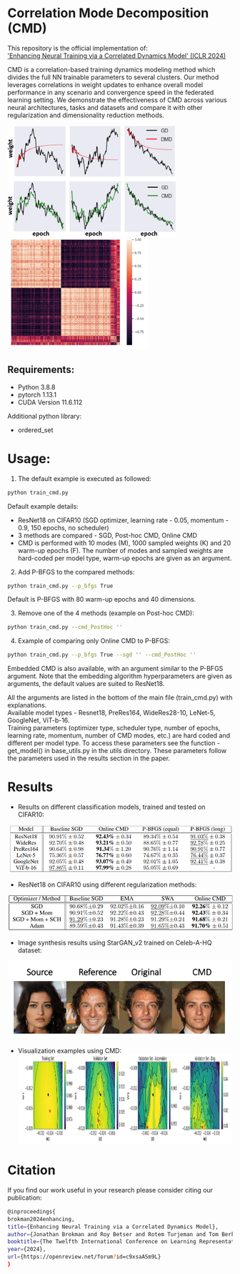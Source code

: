 # **Correlation Mode Decomposition (CMD)**

This repository is the official implementation of:  
['Enhancing Neural Training via a Correlated Dynamics Model' (ICLR 2024)](https://iclr.cc/virtual/2024/poster/18304)  
  
CMD is a correlation-based training dynamics modeling method which divides the full NN trainable parameters to several clusters. Our method leverages correlations in weight updates to enhance overall model performance in any scenario and convergence speed in the federated learning setting. We demonstrate the effectiveness of CMD across various neural architectures, tasks and datasets and compare it with other regularization and dimensionality reduction methods.  
   
<img src="images/cmd_vs_dmd.png" alt="" height="250"/> <img src="images/corr_mat_example.png" alt="" height="250"/>


## **Requirements:**
- Python 3.8.8
- pytorch 1.13.1
- CUDA Version 11.6.112

Additional python library:
- ordered_set


# **Usage**:

1) The default example is executed as followed:
```sh
python train_cmd.py
```

Default example details:
 - ResNet18 on CIFAR10 (SGD optimizer, learning rate - 0.05, momentum - 0.9, 150 epochs, no scheduler)
 - 3 methods are compared - SGD, Post-hoc CMD, Online CMD
 - CMD is performed with 10 modes (M), 1000 sampled weights (K) and 20 warm-up epochs (F).
 The number of modes and sampled weights are hard-coded per model type, warm-up epochs are given as an argument.
 
2) Add P-BFGS to the compared methods:
```sh
python train_cmd.py --p_bfgs True
```
Default is P-BFGS with 80 warm-up epochs and 40 dimensions.

3) Remove one of the 4 methods (example on Post-hoc CMD):
```sh
python train_cmd.py --cmd_PostHoc ''
```

4) Example of comparing only Online CMD to P-BFGS:
```sh
python train_cmd.py --p_bfgs True --sgd '' --cmd_PostHoc ''
```

Embedded CMD is also available, with an argument similar to the P-BFGS argument. Note that the embedding algorithm hyperparameters are given as arguments, the default values are suited to ResNet18.

All the arguments are listed in the bottom of the main file (train_cmd.py) with explanations.  
Available model types - Resnet18, PreRes164, WideRes28-10, LeNet-5, GoogleNet, ViT-b-16.  
Training parameters (optimizer type, scheduler type, number of epochs, learning rate, momentum, number of CMD modes, etc.) are hard coded and different per model type. To access these parameters see the function -  
get_model() in base_utils.py in the utils directory. These parameters follow the parameters used in the results section in the paper.

# **Results**
- Results on different classification models, trained and tested on CIFAR10:  
<img src="images/result_table.png" alt=""/>  

- ResNet18 on CIFAR10 using different regularization methods:  
<img src="images/results_table_2.png" alt=""/>

- Image synthesis results using StarGAN_v2 trained on Celeb-A-HQ dataset:  
<img src="images/face_syn_results.png" alt=""/>  

- Visualization examples using CMD:
  <img src="images/vis_results.png" alt="" height="200"/>  


# **Citation**
If you find our work useful in your research please consider citing our publication:

```sh
@inproceedings{
brokman2024enhancing,
title={Enhancing Neural Training via a Correlated Dynamics Model},
author={Jonathan Brokman and Roy Betser and Rotem Turjeman and Tom Berkov and Ido Cohen and Guy Gilboa},
booktitle={The Twelfth International Conference on Learning Representations},
year={2024},
url={https://openreview.net/forum?id=c9xsaASm9L}
}
```
